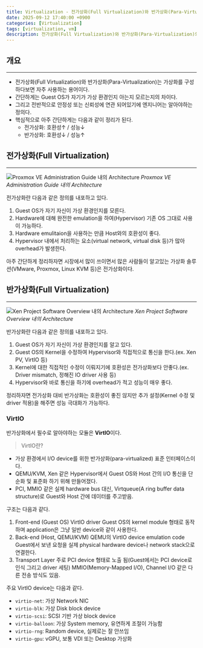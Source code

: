 ```yaml
---
title: Virtualization - 전가상화(Full Virtualization)와 반가상화(Para-Virtualization)의 차이
date: 2025-09-12 17:40:00 +0900
categories: [Virtualization]
tags: [virtualization, vm]
description: 전가상화(Full Virtualization)와 반가상화(Para-Virtualization)의 차이를 설명한다.
---
```


## 개요
---

* 전가상화(Full Virtualization)와 반가상화(Para-Virtualization)는 가상화를 구성하다보면 자주 사용하는 용어이다.
* 간단하게는 Guest OS가 자기가 가상 환경인지 아는지 모르는지의 차이다.
* 그리고 전반적으로 안정성 또는 신뢰성에 연관 되어있기에 엔지니어는 알아야하는 정의다.
* 핵심적으로 아주 간단하게는 다음과 같이 정리가 된다.
  - 전가상화: 호환성↑ / 성능↓
  - 반가상화: 호환성↓ / 성능↑

## 전가상화(Full Virtualization)
---

![Proxmox VE Administration Guide 내의 Architecture](/assets/img/post/virtualization/2025-09-12-virtualization-compare_fullvirtual_and_paravirtual/1.svg)
_Proxmox VE Administration Guide 내의 Architecture_

전가상화란 다음과 같은 정의를 내포하고 있다.

1. Guest OS가 자기 자신이 가상 환경인지를 모른다.
2. Hardware에 대해 완전한 emulation을 하여(Hypervisor) 기존 OS 그대로 사용이 가능하다.
3. Hardware emulitaion을 사용하는 만큼 Host와의 호환성이 좋다.
4. Hypervisor 내에서 처리하는 요소(virtual network, virtual disk 등)가 많아 overhead가 발생한다.

아주 간단하게 정리하자면 시장에서 많이 쓰이면서 많은 사람들이 알고있는 가상화 솔루션(VMware, Proxmox, Linux KVM 등)은 전가상화이다.

## 반가상화(Full Virtualization)
---

![Xen Project Software Overview 내의 Architecture](/assets/img/post/virtualization/2025-09-12-virtualization-compare_fullvirtual_and_paravirtual/2.png)
_Xen Project Software Overview 내의 Architecture_

반가상화란 다음과 같은 정의를 내포하고 있다.

1. Guest OS가 자기 자신이 가상 환경인지를 알고 있다.
2. Guest OS의 Kernel을 수정하여 Hypervisor와 직접적으로 통신을 한다.(ex. Xen PV, VirtIO 등)
3. Kernel에 대한 직접적인 수정이 이뤄지기에 호환성은 전가상화보다 안좋다.(ex. Driver mismatch, 정해진 IO driver 사용 등)
4. Hypervisor와 바로 통신을 하기에 overhead가 적고 성능이 매우 좋다.

정리하자면 전가상화 대비 반가상화는 호환성이 좋진 않지만 추가 설정(Kernel 수정 및 driver 적용)을 해주면 성능 극대화가 가능하다.

### VirtIO

반가상화에서 필수로 알아야하는 모듈은 **VirtIO**이다.  

>VirtIO란?
* 가상 환경에서 I/O device를 위한 반가상화(para-virtualized) 표준 인터페이스이다.
* QEMU/KVM, Xen 같은 Hypervisor에서 Guest OS와 Host 간의 I/O 통신을 단순화 및 표준화 하기 위해 만들어졌다.
* PCI, MMIO 같은 실제 hardware bus 대신, Virtqueue(A ring buffer data structure)로 Guest와 Host 간에 데이터를 주고받음.

구조는 다음과 같다.

1. Front-end (Guest OS)
   VirtIO driver
   Guest OS의 kernel module 형태로 동작하며 application은 그냥 일반 device와 같이 사용한다.
2. Back-end (Host, QEMU/KVM)
   QEMU의 VirtIO device emulation code
   Guest에서 보낸 요청을 실제 physical hardware device나 network stack으로 연결한다.
3. Transport Layer
   주로 PCI device 형태로 노출 됨(Guest에서는 PCI device로 인식 그리고 driver 세팅)
   MMIO(Memory-Mapped I/O), Channel I/O 같은 다른 전송 방식도 있음.

주요 VirtIO device는 다음과 같다.
- `virtio-net`: 가상 Network NIC
- `virtio-blk`: 가상 Disk block device
- `virtio-scsi`: SCSI 기반 가상 block device
- `virtio-balloon`: 가상 System memory, 유연하게 조절이 가능함
- `virtio-rng`: Random device, 실제로는 잘 안쓰임
- `virtio-gpu`: vGPU, 보통 VDI 또는 Desktop 가상화